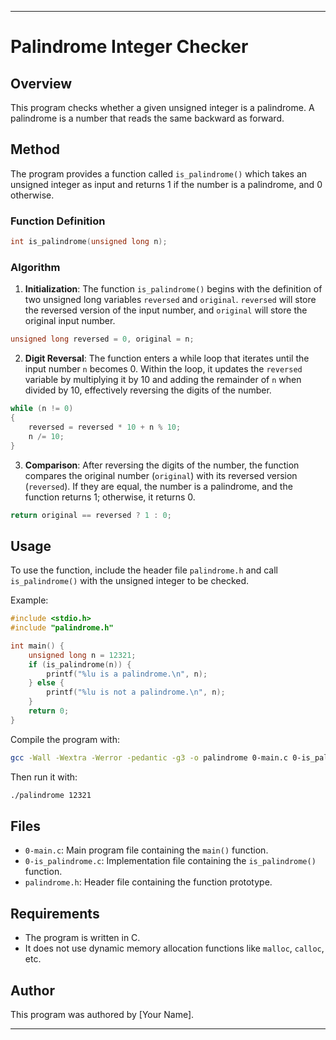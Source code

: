
---

# Palindrome Integer Checker

## Overview

This program checks whether a given unsigned integer is a palindrome. A palindrome is a number that reads the same backward as forward.

## Method

The program provides a function called `is_palindrome()` which takes an unsigned integer as input and returns 1 if the number is a palindrome, and 0 otherwise.

### Function Definition

```c
int is_palindrome(unsigned long n);
```

### Algorithm

1. **Initialization**: The function `is_palindrome()` begins with the definition of two unsigned long variables `reversed` and `original`. `reversed` will store the reversed version of the input number, and `original` will store the original input number.

```c
unsigned long reversed = 0, original = n;
```

2. **Digit Reversal**: The function enters a while loop that iterates until the input number `n` becomes 0. Within the loop, it updates the `reversed` variable by multiplying it by 10 and adding the remainder of `n` when divided by 10, effectively reversing the digits of the number.

```c
while (n != 0)
{
    reversed = reversed * 10 + n % 10;
    n /= 10;
}
```

3. **Comparison**: After reversing the digits of the number, the function compares the original number (`original`) with its reversed version (`reversed`). If they are equal, the number is a palindrome, and the function returns 1; otherwise, it returns 0.

```c
return original == reversed ? 1 : 0;
```

## Usage

To use the function, include the header file `palindrome.h` and call `is_palindrome()` with the unsigned integer to be checked.

Example:

```c
#include <stdio.h>
#include "palindrome.h"

int main() {
    unsigned long n = 12321;
    if (is_palindrome(n)) {
        printf("%lu is a palindrome.\n", n);
    } else {
        printf("%lu is not a palindrome.\n", n);
    }
    return 0;
}
```

Compile the program with:

```bash
gcc -Wall -Wextra -Werror -pedantic -g3 -o palindrome 0-main.c 0-is_palindrome.c
```

Then run it with:

```bash
./palindrome 12321
```

## Files

- `0-main.c`: Main program file containing the `main()` function.
- `0-is_palindrome.c`: Implementation file containing the `is_palindrome()` function.
- `palindrome.h`: Header file containing the function prototype.

## Requirements

- The program is written in C.
- It does not use dynamic memory allocation functions like `malloc`, `calloc`, etc.

## Author

This program was authored by [Your Name].

---
